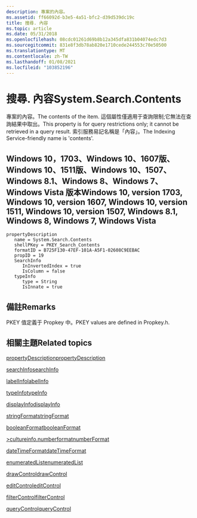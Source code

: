 ```yaml
---
description: 專案的內容。
ms.assetid: ff66092d-b3e5-4a51-bfc2-d39d539dc19c
title: 搜尋. 內容
ms.topic: article
ms.date: 05/31/2018
ms.openlocfilehash: 08cdc01261d69b8b12a345dfa831b04074edc7d3
ms.sourcegitcommit: 831e8f3db78ab820e1710cede244553c70e50500
ms.translationtype: MT
ms.contentlocale: zh-TW
ms.lasthandoff: 01/08/2021
ms.locfileid: "103852196"
---
```

# <a name="systemsearchcontents"></a><span data-ttu-id="a00ac-103">搜尋. 內容</span><span class="sxs-lookup"><span data-stu-id="a00ac-103">System.Search.Contents</span></span>

<span data-ttu-id="a00ac-104">專案的內容。</span><span class="sxs-lookup"><span data-stu-id="a00ac-104">The contents of the item.</span></span> <span data-ttu-id="a00ac-105">這個屬性僅適用于查詢限制;它無法在查詢結果中取出。</span><span class="sxs-lookup"><span data-stu-id="a00ac-105">This property is for query restrictions only; it cannot be retrieved in a query result.</span></span> <span data-ttu-id="a00ac-106">索引服務易記名稱是「內容」。</span><span class="sxs-lookup"><span data-stu-id="a00ac-106">The Indexing Service-friendly name is 'contents'.</span></span>

## <a name="windows-10-version-1703-windows-10-version-1607-windows-10-version-1511-windows-10-version-1507-windows-81-windows-8-windows-7-windows-vista"></a><span data-ttu-id="a00ac-107">Windows 10，1703、Windows 10、1607版、Windows 10、1511版、Windows 10、1507、Windows 8.1、Windows 8、Windows 7、Windows Vista 版本</span><span class="sxs-lookup"><span data-stu-id="a00ac-107">Windows 10, version 1703, Windows 10, version 1607, Windows 10, version 1511, Windows 10, version 1507, Windows 8.1, Windows 8, Windows 7, Windows Vista</span></span>

```
propertyDescription
   name = System.Search.Contents
   shellPKey = PKEY_Search_Contents
   formatID = B725F130-47EF-101A-A5F1-02608C9EEBAC
   propID = 19
   SearchInfo
      InInvertedIndex = true
      IsColumn = false
   typeInfo
      type = String
      IsInnate = true
```

## <a name="remarks"></a><span data-ttu-id="a00ac-108">備註</span><span class="sxs-lookup"><span data-stu-id="a00ac-108">Remarks</span></span>

<span data-ttu-id="a00ac-109">PKEY 值定義于 Propkey 中。</span><span class="sxs-lookup"><span data-stu-id="a00ac-109">PKEY values are defined in Propkey.h.</span></span>

## <a name="related-topics"></a><span data-ttu-id="a00ac-110">相關主題</span><span class="sxs-lookup"><span data-stu-id="a00ac-110">Related topics</span></span>

<dl> <dt>

[<span data-ttu-id="a00ac-111">propertyDescription</span><span class="sxs-lookup"><span data-stu-id="a00ac-111">propertyDescription</span></span>](./propdesc-schema-propertydescription.md)
</dt> <dt>

[<span data-ttu-id="a00ac-112">searchInfo</span><span class="sxs-lookup"><span data-stu-id="a00ac-112">searchInfo</span></span>](./propdesc-schema-searchinfo.md)
</dt> <dt>

[<span data-ttu-id="a00ac-113">labelInfo</span><span class="sxs-lookup"><span data-stu-id="a00ac-113">labelInfo</span></span>](./propdesc-schema-labelinfo.md)
</dt> <dt>

[<span data-ttu-id="a00ac-114">typeInfo</span><span class="sxs-lookup"><span data-stu-id="a00ac-114">typeInfo</span></span>](./propdesc-schema-typeinfo.md)
</dt> <dt>

[<span data-ttu-id="a00ac-115">displayInfo</span><span class="sxs-lookup"><span data-stu-id="a00ac-115">displayInfo</span></span>](./propdesc-schema-displayinfo.md)
</dt> <dt>

[<span data-ttu-id="a00ac-116">stringFormat</span><span class="sxs-lookup"><span data-stu-id="a00ac-116">stringFormat</span></span>](./propdesc-schema-stringformat.md)
</dt> <dt>

[<span data-ttu-id="a00ac-117">booleanFormat</span><span class="sxs-lookup"><span data-stu-id="a00ac-117">booleanFormat</span></span>](./propdesc-schema-booleanformat.md)
</dt> <dt>

[<span data-ttu-id="a00ac-118">>cultureinfo.numberformat</span><span class="sxs-lookup"><span data-stu-id="a00ac-118">numberFormat</span></span>](./propdesc-schema-numberformat.md)
</dt> <dt>

[<span data-ttu-id="a00ac-119">dateTimeFormat</span><span class="sxs-lookup"><span data-stu-id="a00ac-119">dateTimeFormat</span></span>](./propdesc-schema-datetimeformat.md)
</dt> <dt>

[<span data-ttu-id="a00ac-120">enumeratedList</span><span class="sxs-lookup"><span data-stu-id="a00ac-120">enumeratedList</span></span>](./propdesc-schema-enumeratedlist.md)
</dt> <dt>

[<span data-ttu-id="a00ac-121">drawControl</span><span class="sxs-lookup"><span data-stu-id="a00ac-121">drawControl</span></span>](./propdesc-schema-drawcontrol.md)
</dt> <dt>

[<span data-ttu-id="a00ac-122">editControl</span><span class="sxs-lookup"><span data-stu-id="a00ac-122">editControl</span></span>](./propdesc-schema-editcontrol.md)
</dt> <dt>

[<span data-ttu-id="a00ac-123">filterControl</span><span class="sxs-lookup"><span data-stu-id="a00ac-123">filterControl</span></span>](./propdesc-schema-filtercontrol.md)
</dt> <dt>

[<span data-ttu-id="a00ac-124">queryControl</span><span class="sxs-lookup"><span data-stu-id="a00ac-124">queryControl</span></span>](./propdesc-schema-querycontrol.md)
</dt> </dl>

 

 
